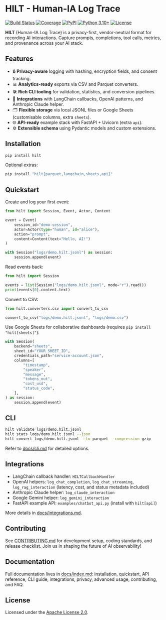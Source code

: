 # HILT - Human-IA Log Trace

[![Build Status](https://img.shields.io/github/actions/workflow/status/hilt-format/hilt-python/test.yml?branch=main)](https://github.com/hilt-format/hilt-python/actions)
[![Coverage](https://img.shields.io/codecov/c/github/hilt-format/hilt-python)](https://codecov.io/gh/hilt-format/hilt-python)
[![PyPI](https://img.shields.io/pypi/v/hilt)](https://pypi.org/project/hilt/)
[![Python 3.10+](https://img.shields.io/badge/python-3.10+-blue.svg)](https://www.python.org/downloads/)
[![License](https://img.shields.io/badge/license-Apache--2.0-blue.svg)](LICENSE)

**HILT** (Human-IA Log Trace) is a privacy-first, vendor-neutral format for recording AI interactions. Capture prompts, completions, tool calls, metrics, and provenance across your AI stack.

## Features

- 🔒 **Privacy-aware** logging with hashing, encryption fields, and consent tracking.
- 📊 **Analytics-ready** exports via CSV and Parquet converters.
- 🛠 **Rich CLI tooling** for validation, statistics, and conversion pipelines.
- 🔌 **Integrations** with LangChain callbacks, OpenAI patterns, and Anthropic Claude helper.
- 🗂 **Flexible storage** via local JSONL files or Google Sheets (customisable columns, extra `sheets`).
- 🌐 **API-ready** example stack with FastAPI + Uvicorn (extra `api`).
- ⚙️ **Extensible schema** using Pydantic models and custom extensions.

## Installation

```bash
pip install hilt
```

Optional extras:

```bash
pip install "hilt[parquet,langchain,sheets,api]"
```

## Quickstart

Create and log your first event:

```python
from hilt import Session, Event, Actor, Content

event = Event(
    session_id="demo-session",
    actor=Actor(type="human", id="alice"),
    action="prompt",
    content=Content(text="Hello, AI!")
)

with Session("logs/demo.hilt.jsonl") as session:
    session.append(event)
```

Read events back:

```python
from hilt import Session

events = list(Session("logs/demo.hilt.jsonl", mode="r").read())
print(events[0].content.text)
```

Convert to CSV:

```python
from hilt.converters.csv import convert_to_csv

convert_to_csv("logs/demo.hilt.jsonl", "logs/demo.csv")
```

Use Google Sheets for collaborative dashboards (requires `pip install "hilt[sheets]"`):

```python
with Session(
    backend="sheets",
    sheet_id="YOUR_SHEET_ID",
    credentials_path="service-account.json",
    columns=[
        "timestamp",
        "speaker",
        "message",
        "tokens_out",
        "cost_usd",
        "status_code",
    ],
) as session:
    session.append(event)
```

## CLI

```bash
hilt validate logs/demo.hilt.jsonl
hilt stats logs/demo.hilt.jsonl --json
hilt convert logs/demo.hilt.jsonl --to parquet --compression gzip
```

Refer to [docs/cli.md](docs/cli.md) for detailed options.

## Integrations

- LangChain callback handler: `HILTCallbackHandler`
- OpenAI helpers: `log_chat_completion`, `log_chat_streaming`, `log_rag_interaction` (latency, cost, and status metadata included)
- Anthropic Claude helper: `log_claude_interaction`
- Google Gemini helper: `log_gemini_interaction`
- FastAPI example API: `examples/chatbot_api.py` (install with `hilt[api]`)

More details in [docs/integrations.md](docs/integrations.md).

## Contributing

See [CONTRIBUTING.md](CONTRIBUTING.md) for development setup, coding standards, and release checklist. Join us in shaping the future of AI observability!

## Documentation

Full documentation lives in [docs/index.md](docs/index.md): installation, quickstart, API reference, CLI guide, integrations, privacy, advanced usage, contributing, and FAQ.

## License

Licensed under the [Apache License 2.0](LICENSE).
